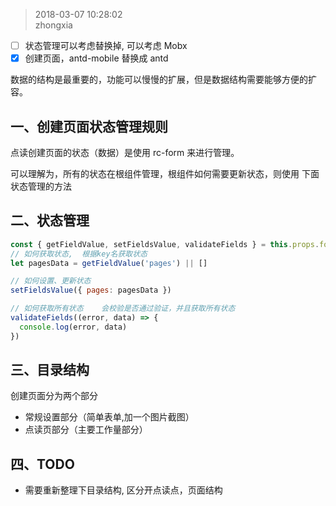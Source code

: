 > 2018-03-07 10:28:02  
> zhongxia

- [ ] 状态管理可以考虑替换掉, 可以考虑 Mobx
- [x] 创建页面，antd-mobile 替换成 antd

数据的结构是最重要的，功能可以慢慢的扩展，但是数据结构需要能够方便的扩容。

## 一、创建页面状态管理规则

点读创建页面的状态（数据）是使用 rc-form 来进行管理。

可以理解为，所有的状态在根组件管理，根组件如何需要更新状态，则使用 下面状态管理的方法

## 二、状态管理

```javascript
const { getFieldValue, setFieldsValue, validateFields } = this.props.form
// 如何获取状态,  根据key名获取状态
let pagesData = getFieldValue('pages') || []

// 如何设置、更新状态
setFieldsValue({ pages: pagesData })

// 如何获取所有状态    会校验是否通过验证，并且获取所有状态
validateFields((error, data) => {
  console.log(error, data)
})
```

## 三、目录结构

创建页面分为两个部分

- 常规设置部分（简单表单,加一个图片截图）
- 点读页部分（主要工作量部分）

## 四、TODO

- 需要重新整理下目录结构, 区分开点读点，页面结构
